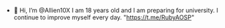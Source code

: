 - 👋 Hi, I’m @Allien10X
I am 18 years old and I am preparing for university.
I continue to improve myself every day.
"https://t.me/RubyAOSP"
